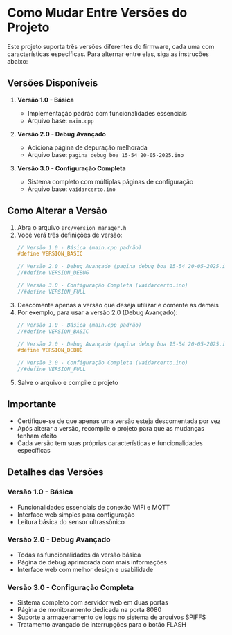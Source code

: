 # Como Mudar Entre Versões do Projeto

Este projeto suporta três versões diferentes do firmware, cada uma com características específicas. Para alternar entre elas, siga as instruções abaixo:

## Versões Disponíveis

1. **Versão 1.0 - Básica**
   - Implementação padrão com funcionalidades essenciais
   - Arquivo base: `main.cpp`

2. **Versão 2.0 - Debug Avançado**
   - Adiciona página de depuração melhorada
   - Arquivo base: `pagina debug boa 15-54 20-05-2025.ino`

3. **Versão 3.0 - Configuração Completa**
   - Sistema completo com múltiplas páginas de configuração
   - Arquivo base: `vaidarcerto.ino`

## Como Alterar a Versão

1. Abra o arquivo `src/version_manager.h`
2. Você verá três definições de versão:
   ```cpp
   // Versão 1.0 - Básica (main.cpp padrão)
   #define VERSION_BASIC

   // Versão 2.0 - Debug Avançado (pagina debug boa 15-54 20-05-2025.ino)
   //#define VERSION_DEBUG

   // Versão 3.0 - Configuração Completa (vaidarcerto.ino)
   //#define VERSION_FULL
   ```
3. Descomente apenas a versão que deseja utilizar e comente as demais
4. Por exemplo, para usar a versão 2.0 (Debug Avançado):
   ```cpp
   // Versão 1.0 - Básica (main.cpp padrão)
   //#define VERSION_BASIC

   // Versão 2.0 - Debug Avançado (pagina debug boa 15-54 20-05-2025.ino)
   #define VERSION_DEBUG

   // Versão 3.0 - Configuração Completa (vaidarcerto.ino)
   //#define VERSION_FULL
   ```
5. Salve o arquivo e compile o projeto

## Importante

- Certifique-se de que apenas uma versão esteja descomentada por vez
- Após alterar a versão, recompile o projeto para que as mudanças tenham efeito
- Cada versão tem suas próprias características e funcionalidades específicas

## Detalhes das Versões

### Versão 1.0 - Básica
- Funcionalidades essenciais de conexão WiFi e MQTT
- Interface web simples para configuração
- Leitura básica do sensor ultrassônico

### Versão 2.0 - Debug Avançado
- Todas as funcionalidades da versão básica
- Página de debug aprimorada com mais informações
- Interface web com melhor design e usabilidade

### Versão 3.0 - Configuração Completa
- Sistema completo com servidor web em duas portas
- Página de monitoramento dedicada na porta 8080
- Suporte a armazenamento de logs no sistema de arquivos SPIFFS
- Tratamento avançado de interrupções para o botão FLASH